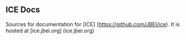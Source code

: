 ## ICE Docs
Sources for documentation for [ICE] (https://github.com/JBEI/ice). 
It is hosted at [ice.jbei.org] (ice.jbei.org)
